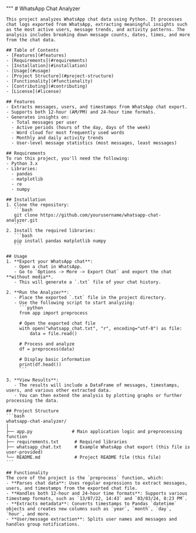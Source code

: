 """
    # WhatsApp Chat Analyzer

    This project analyzes WhatsApp chat data using Python. It processes chat logs exported from WhatsApp, extracting meaningful insights such as the most active users, message trends, and activity patterns. The analysis includes breaking down message counts, dates, times, and more from the chat data.

    ## Table of Contents
    - [Features](#features)
    - [Requirements](#requirements)
    - [Installation](#installation)
    - [Usage](#usage)
    - [Project Structure](#project-structure)
    - [Functionality](#functionality)
    - [Contributing](#contributing)
    - [License](#license)

    ## Features
    - Extracts messages, users, and timestamps from WhatsApp chat export.
    - Supports both 12-hour (AM/PM) and 24-hour time formats.
    - Generates insights on:
      - Total messages per user
      - Active periods (hours of the day, days of the week)
      - Word cloud for most frequently used words
      - Monthly and daily activity trends
      - User-level message statistics (most messages, least messages)

    ## Requirements
    To run this project, you'll need the following:
    - Python 3.x
    - Libraries:
      - pandas
      - matplotlib
      - re
      - numpy

    ## Installation
    1. Clone the repository:
       ```bash
       git clone https://github.com/yourusername/whatsapp-chat-analyzer.git
       ```
    2. Install the required libraries:
       ```bash
       pip install pandas matplotlib numpy
       ```

    ## Usage
    1. **Export your WhatsApp chat**:
       - Open a chat in WhatsApp.
       - Go to `Options -> More -> Export Chat` and export the chat **without media**.
       - This will generate a `.txt` file of your chat history.
      
    2. **Run the Analyzer**:
       - Place the exported `.txt` file in the project directory.
       - Use the following script to start analyzing:
         ```python
         from app import preprocess

         # Open the exported chat file
         with open("whatsapp_chat.txt", "r", encoding="utf-8") as file:
             data = file.read()

         # Process and analyze
         df = preprocess(data)

         # Display basic information
         print(df.head())
         ```

    3. **View Results**:
       - The results will include a DataFrame of messages, timestamps, users, and various other extracted data.
       - You can then extend the analysis by plotting graphs or further processing the data.

    ## Project Structure
    ```bash
    whatsapp-chat-analyzer/
    │
    ├── app.py               # Main application logic and preprocessing function
    ├── requirements.txt      # Required libraries
    ├── whatsapp_chat.txt     # Example WhatsApp chat export (this file is user-provided)
    └── README.md             # Project README file (this file)
    ```

    ## Functionality
    The core of the project is the `preprocess` function, which:
    - **Parses chat data**: Uses regular expressions to extract messages, users, and timestamps from the exported chat file.
    - **Handles both 12-hour and 24-hour time formats**: Supports various timestamp formats, such as `13/07/22, 14:43` and `03/03/24, 8:23 PM`.
    - **Extracts metadata**: Converts timestamps to Pandas `datetime` objects and creates new columns such as `year`, `month`, `day`, `hour`, and more.
    - **User/message extraction**: Splits user names and messages and handles group notifications.

    
